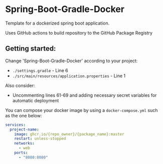 # Spring-Boot-Gradle-Docker

Template for a dockerized spring boot application.

Uses GitHub actions to build repository to the GitHub Package Registry

## Getting started:

Change 'Spring-Boot-Gradle-Docker' according to your project:
- `./settings.gradle` - Line 6
- `./src/main/resources/application.properties` - Line 1

Also consider:
- Uncommenting lines 61-69 and adding necessary secret variables for automatic deployment


You can compose your docker image by using a `docker-compose.yml` such as the one below:
```yml
services:
  project-name:
    image: ghcr.io/{repo_owner}/{package_name}:master
    restart: unless-stopped
    networks:
      - web
    ports:
      - "8080:8080"
```